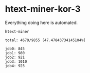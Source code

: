 # htext-miner-kor-3

Everything doing here is automated.

```
htext-miner

total: 4679/9855 (47.47843734145104%)

job0: 845
job1: 980
job2: 921
job3: 1010
job4: 923
```